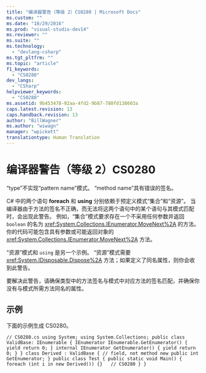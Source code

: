 ```yaml
---
title: "编译器警告（等级 2）CS0280 | Microsoft Docs"
ms.custom: ""
ms.date: "10/29/2016"
ms.prod: "visual-studio-dev14"
ms.reviewer: ""
ms.suite: ""
ms.technology: 
  - "devlang-csharp"
ms.tgt_pltfrm: ""
ms.topic: "article"
f1_keywords: 
  - "CS0280"
dev_langs: 
  - "CSharp"
helpviewer_keywords: 
  - "CS0280"
ms.assetid: 9b453478-92aa-4fd2-9b87-780fd138603a
caps.latest.revision: 13
caps.handback.revision: 13
author: "BillWagner"
ms.author: "wiwagn"
manager: "wpickett"
translationtype: Human Translation
---
```

# 编译器警告（等级 2）CS0280
“type”不实现“pattern name”模式。 “method name”具有错误的签名。  
  
 C\# 中的两个语句 **foreach** 和 **using** 分别依赖于预定义模式“集合”和“资源”。 当编译器由于方法的签名不正确，而无法将这两个语句中的某个语句与其模式匹配时，会出现此警告。 例如，“集合”模式要求存在一个不采用任何参数并返回 `boolean` 的名为 <xref:System.Collections.IEnumerator.MoveNext%2A> 的方法。 你的代码可能包含具有参数或可能返回对象的 <xref:System.Collections.IEnumerator.MoveNext%2A> 方法。  
  
 “资源”模式和 `using` 是另一个示例。 “资源”模式需要 <xref:System.IDisposable.Dispose%2A> 方法；如果定义了同名属性，则你会收到此警告。  
  
 要解决此警告，请确保类型中的方法签名与模式中对应方法的签名匹配，并确保你没有与模式所需方法同名的属性。  
  
## 示例  
 下面的示例生成 CS0280。  
  
```  
// CS0280.cs using System; using System.Collections; public class ValidBase: IEnumerable { IEnumerator IEnumerable.GetEnumerator() { yield return 0; } internal IEnumerator GetEnumerator() { yield return 0; } } class Derived : ValidBase { // field, not method new public int GetEnumerator; } public class Test { public static void Main() { foreach (int i in new Derived()) {}   // CS0280 } }  
```